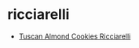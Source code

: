 # ricciarelli

 * [Tuscan Almond Cookies Ricciarelli](../../index/t/tuscan-almond-cookies-ricciarelli.json)
